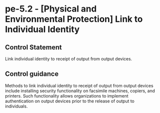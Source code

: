 # pe-5.2 - \[Physical and Environmental Protection\] Link to Individual Identity

## Control Statement

Link individual identity to receipt of output from output devices.

## Control guidance

Methods to link individual identity to receipt of output from output devices include installing security functionality on facsimile machines, copiers, and printers. Such functionality allows organizations to implement authentication on output devices prior to the release of output to individuals.

